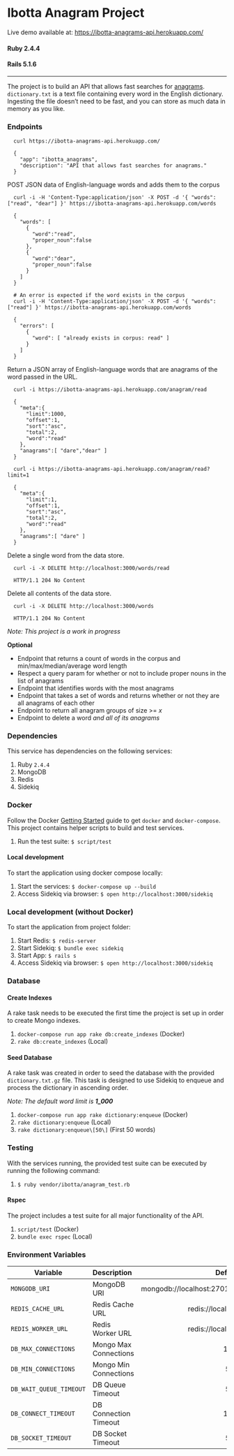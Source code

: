 Ibotta Anagram Project
=========

Live demo available at: https://ibotta-anagrams-api.herokuapp.com/

#### Ruby 2.4.4
#### Rails 5.1.6

---
The project is to build an API that allows fast searches for [anagrams](https://en.wikipedia.org/wiki/Anagram). `dictionary.txt` is a text file containing every word in the English dictionary. Ingesting the file doesn’t need to be fast, and you can store as much data in memory as you like.

### Endpoints
```
  curl https://ibotta-anagrams-api.herokuapp.com/

  {
    "app": "ibotta_anagrams",
    "description": "API that allows fast searches for anagrams."
  }
```

POST JSON data of English-language words and adds them to the corpus
```
  curl -i -H 'Content-Type:application/json' -X POST -d '{ "words": ["read", "dear"] }' https://ibotta-anagrams-api.herokuapp.com/words

  {
    "words": [
      {
        "word":"read",
        "proper_noun":false
      },
      {
        "word":"dear",
        "proper_noun":false
      }
    ]
  }

  # An error is expected if the word exists in the corpus
  curl -i -H 'Content-Type:application/json' -X POST -d '{ "words": ["read"] }' https://ibotta-anagrams-api.herokuapp.com/words

  {
    "errors": [
      {
        "word": [ "already exists in corpus: read" ]
      }
    ]
  }
```

Return a JSON array of English-language words that are anagrams of the word passed in the URL.
```
  curl -i https://ibotta-anagrams-api.herokuapp.com/anagram/read

  {
    "meta":{
      "limit":1000,
      "offset":1,
      "sort":"asc",
      "total":2,
      "word":"read"
    },
    "anagrams":[ "dare","dear" ]
  }

  curl -i https://ibotta-anagrams-api.herokuapp.com/anagram/read?limit=1

  {
    "meta":{
      "limit":1,
      "offset":1,
      "sort":"asc",
      "total":2,
      "word":"read"
    },
    "anagrams":[ "dare" ]
  }
```

Delete a single word from the data store.
```
  curl -i -X DELETE http://localhost:3000/words/read

  HTTP/1.1 204 No Content
```

Delete all contents of the data store.
```
  curl -i -X DELETE http://localhost:3000/words

  HTTP/1.1 204 No Content
```

*Note: This project is a work in progress*

**Optional**
- Endpoint that returns a count of words in the corpus and min/max/median/average word length
- Respect a query param for whether or not to include proper nouns in the list of anagrams
- Endpoint that identifies words with the most anagrams
- Endpoint that takes a set of words and returns whether or not they are all anagrams of each other
- Endpoint to return all anagram groups of size >= *x*
- Endpoint to delete a word *and all of its anagrams*

### Dependencies

This service has dependencies on the following services:

1. Ruby `2.4.4`
1. MongoDB
1. Redis
1. Sidekiq

### Docker
Follow the Docker [Getting Started](https://docs.docker.com/get-started/) guide to get `docker` and `docker-compose`.  This project contains helper scripts to build and test services.

1. Run the test suite: `$ script/test`

#### Local development
To start the application using docker compose locally:

1. Start the services: `$ docker-compose up --build`
1. Access Sidekiq via browser: `$ open http://localhost:3000/sidekiq`

### Local development (without Docker)
To start the application from project folder:

1. Start Redis: `$ redis-server`
1. Start Sidekiq: `$ bundle exec sidekiq`
1. Start App: `$ rails s`
1. Access Sidekiq via browser: `$ open http://localhost:3000/sidekiq`

### Database

#### Create Indexes

A rake task needs to be executed the first time the project is set up in order to create Mongo indexes.

1. `docker-compose run app rake db:create_indexes` (Docker)
1. `rake db:create_indexes` (Local)

#### Seed Database

A rake task was created in order to seed the database with the provided `dictionary.txt.gz` file.
This task is designed to use Sidekiq to enqueue and process the dictionary in ascending order.

*Note: The default word limit is **1_000***

1. `docker-compose run app rake dictionary:enqueue` (Docker)
1. `rake dictionary:enqueue` (Local)
1. `rake dictionary:enqueue\[50\]` (First 50 words)

### Testing

With the services running, the provided test suite can be executed by running the following command:

1. `$ ruby vendor/ibotta/anagram_test.rb`

#### Rspec

The project includes a test suite for all major functionality of the API.

1. `script/test` (Docker)
1. `bundle exec rspec` (Local)

### Environment Variables

| Variable       |  Description   | Default                 |
| ---------------|:---------------|:-----------------------:|
| `MONGODB_URI`  | MongoDB URI   | mongodb://localhost:27017/anagrams_development |
| `REDIS_CACHE_URL`  | Redis Cache URL   | redis://localhost:6379/0 |
| `REDIS_WORKER_URL`  | Redis Worker URL  | redis://localhost:6379/1 |
| `DB_MAX_CONNECTIONS`  | Mongo Max Connections  | 16 |
| `DB_MIN_CONNECTIONS`  | Mongo Min Connections | 5 |
| `DB_WAIT_QUEUE_TIMEOUT`  | DB Queue Timeout  | 5 |
| `DB_CONNECT_TIMEOUT`  | DB Connection Timeout  | 10 |
| `DB_SOCKET_TIMEOUT`  | DB Socket Timeout | 5 |
